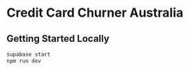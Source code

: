 # Credit Card Churner Australia

## Getting Started Locally

```bash
supabase start
npm run dev
```
